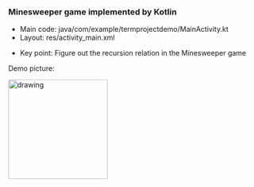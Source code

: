 ### Minesweeper game implemented by Kotlin
+ Main code: java/com/example/termprojectdemo/MainActivity.kt
+ Layout: res/activity_main.xml
- Key point: Figure out the recursion relation in the Minesweeper game

Demo picture:

<img src="https://user-images.githubusercontent.com/76675338/120271540-1a9da780-c2de-11eb-9d2f-8d411c08ea61.png" alt="drawing" width="200"/>
